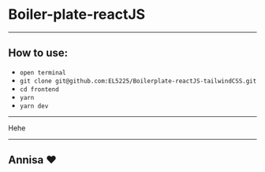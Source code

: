 # Boiler-plate-reactJS

----------------------
How to use:
----------------------

- `open terminal`
- `git clone git@github.com:EL5225/Boilerplate-reactJS-tailwindCSS.git`
- `cd frontend`
- `yarn`
- `yarn dev`

----------------------

Hehe





-----------------------
 Annisa ❤️
-----------------------
